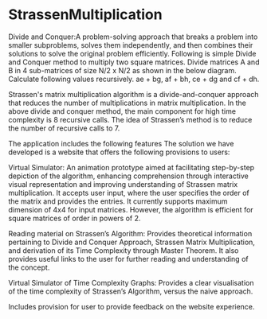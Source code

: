 # StrassenMultiplication

Divide and Conquer:A problem-solving approach that breaks a problem into smaller subproblems, solves them independently, and then combines their solutions to solve the original problem efficiently. Following is simple Divide and Conquer method to multiply two square matrices. Divide matrices A and B in 4 sub-matrices of size N/2 x N/2 as shown in the below diagram. Calculate following values recursively. ae + bg, af + bh, ce + dg and cf + dh.

Strassen's matrix multiplication algorithm is a divide-and-conquer approach that reduces the number of multiplications in matrix multiplication. In the above divide and conquer method, the main component for high time complexity is 8 recursive calls. The idea of Strassen’s method is to reduce the number of recursive calls to 7.

The application includes the following features
The solution we have developed is  a website that offers the following provisions to users:

Virtual Simulator: An animation prototype aimed at facilitating step-by-step depiction of the algorithm, enhancing comprehension through interactive visual representation and improving understanding of Strassen matrix multiplication. 
It accepts user input, where the user specifies the order of the matrix and provides the entries. 
It currently supports maximum dimension of 4x4 for input matrices. 
However, the algorithm is efficient for square matrices of order in powers of 2.

Reading material on Strassen’s Algorithm: Provides theoretical information pertaining to Divide and Conquer Approach, Strassen Matrix Multiplication, and derivation of its Time Complexity through Master Theorem. It also provides  useful links to the user for further reading and understanding of the concept.

Virtual Simulator of Time Complexity Graphs: Provides a clear visualisation of the time complexity of Strassen’s Algorithm, versus the naive approach.

Includes provision for user to provide feedback on the website experience.


